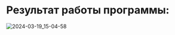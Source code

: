 # Результат работы программы:
![2024-03-19_15-04-58](https://github.com/vantedi/rvi_practice_3/assets/82594287/fb3d4edc-38ec-4880-9471-097116e97be8)
